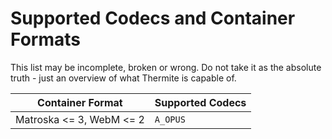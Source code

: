 # Supported Codecs and Container Formats #

This list may be incomplete, broken or wrong. Do not take it as the absolute
truth - just an overview of what Thermite is capable of.

|         Container Format | Supported Codecs |
|--------------------------|------------------|
| Matroska <= 3, WebM <= 2 | `A_OPUS`         |
